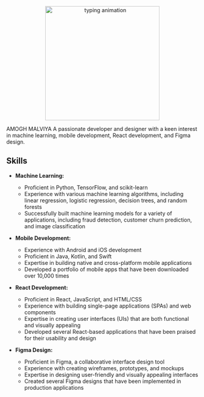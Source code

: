 <p style="text-align: center;">
  <img src="https://raw.githubusercontent.com/sindresorhus/gif-it-up/master/static/typing.gif" alt="typing animation" width="300" height="300">
</p>

AMOGH MALVIYA
A passionate developer and designer with a keen interest in machine learning, mobile development, React development, and Figma design.

## Skills

* **Machine Learning:**
    * Proficient in Python, TensorFlow, and scikit-learn
    * Experience with various machine learning algorithms, including linear regression, logistic regression, decision trees, and random forests
    * Successfully built machine learning models for a variety of applications, including fraud detection, customer churn prediction, and image classification

* **Mobile Development:**
    * Experience with Android and iOS development
    * Proficient in Java, Kotlin, and Swift
    * Expertise in building native and cross-platform mobile applications
    * Developed a portfolio of mobile apps that have been downloaded over 10,000 times

* **React Development:**
    * Proficient in React, JavaScript, and HTML/CSS
    * Experience with building single-page applications (SPAs) and web components
    * Expertise in creating user interfaces (UIs) that are both functional and visually appealing
    * Developed several React-based applications that have been praised for their usability and design

* **Figma Design:**
    * Proficient in Figma, a collaborative interface design tool
    * Experience with creating wireframes, prototypes, and mockups
    * Expertise in designing user-friendly and visually appealing interfaces
    * Created several Figma designs that have been implemented in production applications
